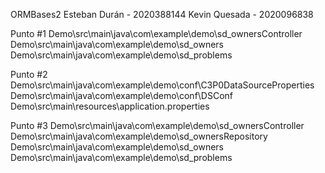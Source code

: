 ORMBases2
Esteban Durán - 2020388144
Kevin Quesada - 2020096838

Punto #1
Demo\src\main\java\com\example\demo\sd_ownersController
Demo\src\main\java\com\example\demo\sd_owners
Demo\src\main\java\com\example\demo\sd_problems


Punto #2
Demo\src\main\java\com\example\demo\conf\C3P0DataSourceProperties
Demo\src\main\java\com\example\demo\conf\DSConf
Demo\src\main\resources\application.properties

Punto #3
Demo\src\main\java\com\example\demo\sd_ownersController
Demo\src\main\java\com\example\demo\sd_ownersRepository
Demo\src\main\java\com\example\demo\sd_owners
Demo\src\main\java\com\example\demo\sd_problems